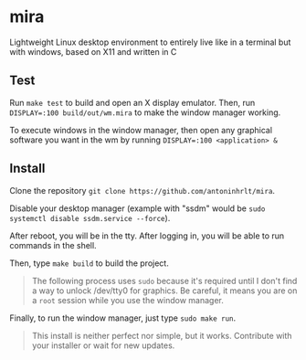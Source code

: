 # mira
Lightweight Linux desktop environment to entirely live like in a terminal but with windows, based on X11 and written in C

## Test
Run `make test` to build and open an X display emulator. Then, run `DISPLAY=:100 build/out/wm.mira` to make the window manager working.

To execute windows in the window manager, then open any graphical software you want in the wm by running `DISPLAY=:100 <application> &`

## Install
Clone the repository `git clone https://github.com/antoninhrlt/mira`.

Disable your desktop manager (example with "ssdm" would be `sudo systemctl disable ssdm.service --force`). 

After reboot, you will be in the tty. After logging in, you will be able to run commands in the shell.

Then, type `make build` to build the project.

> The following process uses `sudo` because it's required until I don't find a way to unlock /dev/tty0 for graphics. Be careful, it means you are on a `root` session while you use the window manager.

Finally, to run the window manager, just type `sudo make run`.

> This install is neither perfect nor simple, but it works. Contribute with your installer or wait for new updates.
